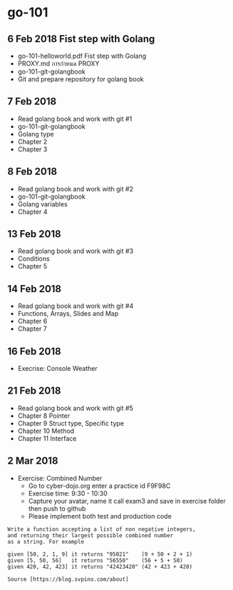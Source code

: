 # go-101

## 6 Feb 2018 Fist step with Golang
* go-101-helloworld.pdf Fist step with Golang 
* PROXY.md การกำหนด PROXY
* go-101-git-golangbook
* Git and prepare repository for golang book

## 7 Feb 2018 
* Read golang book and work with git #1
* go-101-git-golangbook
* Golang type
* Chapter 2
* Chapter 3

## 8 Feb 2018  
* Read golang book and work with git #2
* go-101-git-golangbook
* Golang variables 
* Chapter 4

## 13 Feb 2018 
* Read golang book and work with git #3
* Conditions
* Chapter 5

## 14 Feb 2018
* Read golang book and work with git #4
* Functions, Arrays, Slides and Map
* Chapter 6
* Chapter 7

## 16 Feb 2018
* Execrise: Console Weather

## 21 Feb 2018
* Read golang book and work with git #5
* Chapter 8 Pointer
* Chapter 9 Struct type, Specific type
* Chapter 10 Method
* Chapter 11 Interface

## 2 Mar 2018
* Exercise: Combined Number
  * Go to cyber-dojo.org enter a practice id F9F98C
  * Exercise time: 9:30 - 10:30
  * Capture your avatar, name it call exam3 and save in exercise folder then push to github  
  * Please implement both test and production code
```
Write a function accepting a list of non negative integers, 
and returning their largest possible combined number
as a string. For example

given [50, 2, 1, 9] it returns "95021"    (9 + 50 + 2 + 1)
given [5, 50, 56]   it returns "56550"    (56 + 5 + 50)
given 420, 42, 423] it returns "42423420" (42 + 423 + 420)

Source [https://blog.svpino.com/about]
```